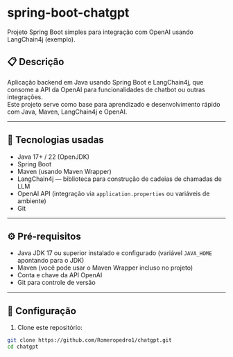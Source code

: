 # spring-boot-chatgpt

Projeto Spring Boot simples para integração com OpenAI usando LangChain4j (exemplo).

## 📋 Descrição

Aplicação backend em Java usando Spring Boot e LangChain4j, que consome a API da OpenAI para funcionalidades de chatbot ou outras integrações.  
Este projeto serve como base para aprendizado e desenvolvimento rápido com Java, Maven, LangChain4j e OpenAI.

---

## 🚀 Tecnologias usadas

- Java 17+ / 22 (OpenJDK)  
- Spring Boot  
- Maven (usando Maven Wrapper)  
- LangChain4j — biblioteca para construção de cadeias de chamadas de LLM  
- OpenAI API (integração via `application.properties` ou variáveis de ambiente)  
- Git  

---

## ⚙️ Pré-requisitos

- Java JDK 17 ou superior instalado e configurado (variável `JAVA_HOME` apontando para o JDK)  
- Maven (você pode usar o Maven Wrapper incluso no projeto)  
- Conta e chave da API OpenAI  
- Git para controle de versão  

---

## 🔧 Configuração

1. Clone este repositório:

```bash
git clone https://github.com/Romeropedro1/chatgpt.git
cd chatgpt

